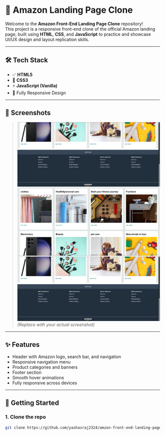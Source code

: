 # 🛒 Amazon Landing Page Clone

Welcome to the **Amazon Front-End Landing Page Clone** repository!  
This project is a responsive front-end clone of the official Amazon landing page, built using **HTML**, **CSS**, and **JavaScript** to practice and showcase UI/UX design and layout replication skills.



---

## 🛠️ Tech Stack

- ✅ **HTML5**
- 🎨 **CSS3**
- ⚡ **JavaScript (Vanilla)**
- 📱 Fully Responsive Design

---

## 📸 Screenshots

> ![Amazon Clone Preview](https://github.com/yashasraj2324/amzon-front-end-landing-page-clone/blob/main/Screenshot%202025-04-06%20123848.png )
> ![Amazon Clone Preview](https://github.com/yashasraj2324/amzon-front-end-landing-page-clone/blob/main/Screenshot%202025-04-06%20123837.png)
> ![Amazon Clone Preview](https://github.com/yashasraj2324/amzon-front-end-landing-page-clone/blob/main/Screenshot%202025-04-06%20123848.png)
> *(Replace with your actual screenshot)*

---

## ✨ Features

- Header with Amazon logo, search bar, and navigation
- Responsive navigation menu
- Product categories and banners
- Footer section
- Smooth hover animations
- Fully responsive across devices

---

## 🚀 Getting Started

### 1. Clone the repo

```bash
git clone https://github.com/yashasraj2324/amzon-front-end-landing-page-clone.git
